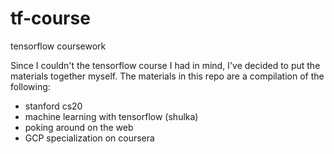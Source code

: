 # tf-course

tensorflow coursework

Since I couldn't the tensorflow course I had in mind, I've decided to put the materials together myself. The materials in this repo are a compilation of the following:

- stanford cs20
- machine learning with tensorflow (shulka)
- poking around on the web
- GCP specialization on coursera

